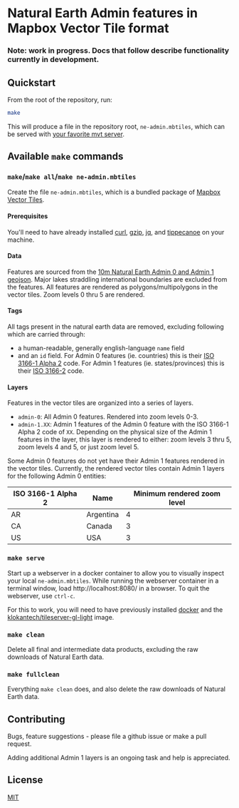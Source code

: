 # Natural Earth Admin features in Mapbox Vector Tile format

### Note: work in progress. Docs that follow describe functionality currently in development.

## Quickstart

From the root of the repository, run:

```sh
make
```

This will produce a file in the repository root, `ne-admin.mbtiles`, which can be served with [your favorite mvt server](https://github.com/mapbox/awesome-vector-tiles#servers).

## Available `make` commands

### `make`/`make all`/`make ne-admin.mbtiles`

Create the file `ne-admin.mbtiles`, which is a bundled package of [Mapbox Vector Tiles](https://www.mapbox.com/vector-tiles/).

#### Prerequisites

You'll need to have already installed [curl](https://curl.haxx.se/), [gzip](http://www.gzip.org/), [jq](https://stedolan.github.io/jq/), and [tippecanoe](https://github.com/mapbox/tippecanoe) on your machine.

#### Data

Features are sourced from the [10m Natural Earth Admin 0 and Admin 1 geojson](https://github.com/nvkelso/natural-earth-vector/tree/master/geojson). Major lakes straddling international boundaries are excluded from the features. All features are rendered as polygons/multipolygons in the vector tiles. Zoom levels 0 thru 5 are rendered.

#### Tags

All tags present in the natural earth data are removed, excluding following which are carried through:

* a human-readable, generally english-language `name` field
* and an `id` field. For Admin 0 features (ie. countries) this is their [ISO 3166-1 Alpha 2](https://www.iso.org/standard/63545.html) code. For Admin 1 features (ie. states/provinces) this is their [ISO 3166-2](https://www.iso.org/standard/63546.html) code.

#### Layers

Features in the vector tiles are organized into a series of layers.

* `admin-0`: All Admin 0 features. Rendered into zoom levels 0-3.
* `admin-1.XX`: Admin 1 features of the Admin 0 feature with the ISO 3166-1 Alpha 2 code of `XX`. Depending on the physical size of the Admin 1 features in the layer, this layer is rendered to either: zoom levels 3 thru 5, zoom levels 4 and 5, or just zoom level 5.

Some Admin 0 features do not yet have their Admin 1 features rendered in the vector tiles. Currently, the rendered vector tiles contain Admin 1 layers for the following Admin 0 entities:

| ISO 3166-1 Alpha 2 | Name | Minimum rendered zoom level |
| --- | --- | --- |
| AR | Argentina | 4 |
| CA | Canada | 3 |
| US | USA | 3 |

### `make serve`

Start up a webserver in a docker container to allow you to visually inspect your local `ne-admin.mbtiles`. While running the webserver container in a terminal window, load http://localhost:8080/ in a browser. To quit the webserver, use `ctrl-c`.

For this to work, you will need to have previously installed [docker](https://www.docker.com/) and the [klokantech/tileserver-gl-light](https://hub.docker.com/r/klokantech/tileserver-gl-light/) image.

### `make clean`

Delete all final and intermediate data products, excluding the raw downloads of Natural Earth data.

### `make fullclean`

Everything `make clean` does, and also delete the raw downloads of Natural Earth data.

## Contributing

Bugs, feature suggestions - please file a github issue or make a pull request.

Adding additional Admin 1 layers is an ongoing task and help is appreciated.

## License

[MIT](https://github.com/travelmapaddict/natural-earth-admin-mvt/blob/master/LICENSE)
